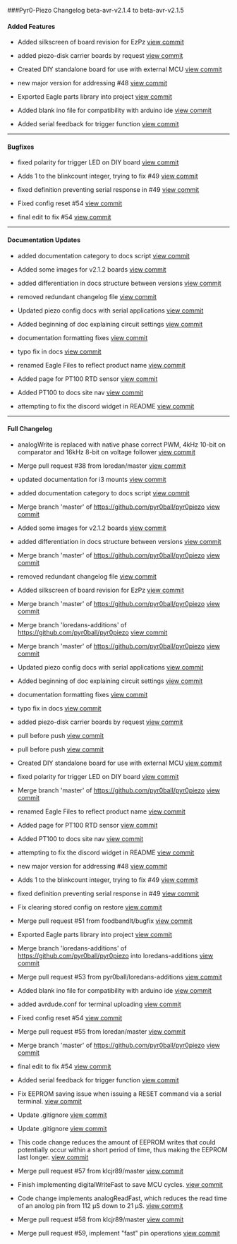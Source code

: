 ###Pyr0-Piezo Changelog beta-avr-v2.1.4 to beta-avr-v2.1.5

#### Added Features

- Added silkscreen of board revision for EzPz  [view commit](http://github.com/pyr0ball/pyr0piezo/commit/a91f8d6848e48c98fdf76a7ffa6ba939cb41c9b0) 

- added piezo-disk carrier boards by request  [view commit](http://github.com/pyr0ball/pyr0piezo/commit/0655da487ecc244ba4df18fe941a994796f60695) 

- Created DIY standalone board for use with external MCU  [view commit](http://github.com/pyr0ball/pyr0piezo/commit/98cc387b20a6d52af0343cddd30effe4b91d37e1) 

- new major version for addressing #48  [view commit](http://github.com/pyr0ball/pyr0piezo/commit/60e6f8d62b2bd8ed87a81bef3d61ac044e216713) 

- Exported Eagle parts library into project  [view commit](http://github.com/pyr0ball/pyr0piezo/commit/6fe3abe5f077498f81701c36427d5bb6ff173c46) 

- Added blank ino file for compatibility with arduino ide  [view commit](http://github.com/pyr0ball/pyr0piezo/commit/485797268932c58299642e06109ff2f74524d977) 

- Added serial feedback for trigger function  [view commit](http://github.com/pyr0ball/pyr0piezo/commit/5e69da1139207792025bde533b421896a33ebb5b) 


------------------------------------

#### Bugfixes

- fixed polarity for trigger LED on DIY board  [view commit](http://github.com/pyr0ball/pyr0piezo/commit/5058ba29722eecd9b2440a12f4efd08edc60d91e) 

- Adds 1 to the blinkcount integer, trying to fix #49  [view commit](http://github.com/pyr0ball/pyr0piezo/commit/f8efc3d192da328ebaa0f9038c133dedaf4f9d0a) 

- fixed definition preventing serial response in #49  [view commit](http://github.com/pyr0ball/pyr0piezo/commit/266ae5cd9e0748a2fb6e4283090fa64711c4e8e7) 

- Fixed config reset #54  [view commit](http://github.com/pyr0ball/pyr0piezo/commit/8fea926ace694eebdb81a09cd86cd15ace10acbd) 

- final edit to fix #54  [view commit](http://github.com/pyr0ball/pyr0piezo/commit/81fb71a08ab3e1fd7af7358380386a68978a1136) 


------------------------------------

#### Documentation Updates

- added documentation category to docs script  [view commit](http://github.com/pyr0ball/pyr0piezo/commit/322073f0d0be24ce182ad470ad84fb66b192bf04) 

- Added some images for v2.1.2 boards  [view commit](http://github.com/pyr0ball/pyr0piezo/commit/851cdbc2ba1fff399f671cb912952398802ef3b6) 

- added differentiation in docs structure between versions  [view commit](http://github.com/pyr0ball/pyr0piezo/commit/d09f40e70673aff838fadfc03b78731639458eba) 

- removed redundant changelog file  [view commit](http://github.com/pyr0ball/pyr0piezo/commit/215a6c3567cb58bb1afaf1f2a44073df8db39e90) 

- Updated piezo config docs with serial applications  [view commit](http://github.com/pyr0ball/pyr0piezo/commit/d77ba16ccae9fd1df0dcf5fe99d10f4218b499f5) 

- Added beginning of doc explaining circuit settings  [view commit](http://github.com/pyr0ball/pyr0piezo/commit/5fcdb578c912223b70448da2480370650e816dd7) 

- documentation formatting fixes  [view commit](http://github.com/pyr0ball/pyr0piezo/commit/83e39f5debf331f75021ebf3e2959892d1dd3e51) 

- typo fix in docs  [view commit](http://github.com/pyr0ball/pyr0piezo/commit/eeb2298bd6527a8691adcdde9871cd954ad13203) 

- renamed Eagle Files to reflect product name  [view commit](http://github.com/pyr0ball/pyr0piezo/commit/95d211825643e7a5e3d456082fe428fdec855ecd) 

- Added page for PT100 RTD sensor  [view commit](http://github.com/pyr0ball/pyr0piezo/commit/9445ce76cffe2bf4394f930a459baf1ddabe0ad7) 

- Added PT100 to docs site nav  [view commit](http://github.com/pyr0ball/pyr0piezo/commit/6bb10d4cc6ecc801ce412a8240888de18939387e) 

- attempting to fix the discord widget in README  [view commit](http://github.com/pyr0ball/pyr0piezo/commit/bf4b1a3ef00fa537d02c573a29e1e6335a3ab866) 


------------------------------------

#### Full Changelog

- analogWrite is replaced with native phase correct PWM, 4kHz 10-bit on comparator and 16kHz 8-bit on voltage follower  [view commit](http://github.com/pyr0ball/pyr0piezo/commit/14032ba3252b1b75f42ded4cc6ed8a8c9dc94a59) 

- Merge pull request #38 from loredan/master [view commit](http://github.com/pyr0ball/pyr0piezo/commit/a23ce17bbe13af5b159aff063b8219df99b783ef) 

- updated documentation for i3 mounts [view commit](http://github.com/pyr0ball/pyr0piezo/commit/f1afd523973e408dd6d566c7162a6dd84ce05e84) 

- added documentation category to docs script  [view commit](http://github.com/pyr0ball/pyr0piezo/commit/322073f0d0be24ce182ad470ad84fb66b192bf04) 

- Merge branch 'master' of https://github.com/pyr0ball/pyr0piezo [view commit](http://github.com/pyr0ball/pyr0piezo/commit/bcdeec20c7318e35f363d39f8703310db44df3e1) 

- Added some images for v2.1.2 boards  [view commit](http://github.com/pyr0ball/pyr0piezo/commit/851cdbc2ba1fff399f671cb912952398802ef3b6) 

- added differentiation in docs structure between versions  [view commit](http://github.com/pyr0ball/pyr0piezo/commit/d09f40e70673aff838fadfc03b78731639458eba) 

- Merge branch 'master' of https://github.com/pyr0ball/pyr0piezo [view commit](http://github.com/pyr0ball/pyr0piezo/commit/607a20523256a70bfec6e0782c8d374e4fc6834c) 

- removed redundant changelog file  [view commit](http://github.com/pyr0ball/pyr0piezo/commit/215a6c3567cb58bb1afaf1f2a44073df8db39e90) 

- Added silkscreen of board revision for EzPz  [view commit](http://github.com/pyr0ball/pyr0piezo/commit/a91f8d6848e48c98fdf76a7ffa6ba939cb41c9b0) 

- Merge branch 'master' of https://github.com/pyr0ball/pyr0piezo [view commit](http://github.com/pyr0ball/pyr0piezo/commit/0dc3e5913e83fc537d5508505ca9ae5c48e44472) 

- Merge branch 'loredans-additions' of https://github.com/pyr0ball/pyr0piezo [view commit](http://github.com/pyr0ball/pyr0piezo/commit/b7b40be14bc98ca72fb9f895a1d7d05b4a55e05d) 

- Merge branch 'master' of https://github.com/pyr0ball/pyr0piezo [view commit](http://github.com/pyr0ball/pyr0piezo/commit/5cbd1ae13109c612b875c751688d4a4d3493e3de) 

- Updated piezo config docs with serial applications  [view commit](http://github.com/pyr0ball/pyr0piezo/commit/d77ba16ccae9fd1df0dcf5fe99d10f4218b499f5) 

- Added beginning of doc explaining circuit settings  [view commit](http://github.com/pyr0ball/pyr0piezo/commit/5fcdb578c912223b70448da2480370650e816dd7) 

- documentation formatting fixes  [view commit](http://github.com/pyr0ball/pyr0piezo/commit/83e39f5debf331f75021ebf3e2959892d1dd3e51) 

- typo fix in docs  [view commit](http://github.com/pyr0ball/pyr0piezo/commit/eeb2298bd6527a8691adcdde9871cd954ad13203) 

- added piezo-disk carrier boards by request  [view commit](http://github.com/pyr0ball/pyr0piezo/commit/0655da487ecc244ba4df18fe941a994796f60695) 

- pull before push [view commit](http://github.com/pyr0ball/pyr0piezo/commit/f38b559da85933daae14679d3e7a6b02086cadcd) 

- pull before push [view commit](http://github.com/pyr0ball/pyr0piezo/commit/b0225496a4cce878bb54ccbb0a713fd7f8ab78e3) 

- Created DIY standalone board for use with external MCU  [view commit](http://github.com/pyr0ball/pyr0piezo/commit/98cc387b20a6d52af0343cddd30effe4b91d37e1) 

- fixed polarity for trigger LED on DIY board  [view commit](http://github.com/pyr0ball/pyr0piezo/commit/5058ba29722eecd9b2440a12f4efd08edc60d91e) 

- Merge branch 'master' of https://github.com/pyr0ball/pyr0piezo [view commit](http://github.com/pyr0ball/pyr0piezo/commit/884d65690a451189327394686514dcd56b728eb8) 

- renamed Eagle Files to reflect product name  [view commit](http://github.com/pyr0ball/pyr0piezo/commit/95d211825643e7a5e3d456082fe428fdec855ecd) 

- Added page for PT100 RTD sensor  [view commit](http://github.com/pyr0ball/pyr0piezo/commit/9445ce76cffe2bf4394f930a459baf1ddabe0ad7) 

- Added PT100 to docs site nav  [view commit](http://github.com/pyr0ball/pyr0piezo/commit/6bb10d4cc6ecc801ce412a8240888de18939387e) 

- attempting to fix the discord widget in README  [view commit](http://github.com/pyr0ball/pyr0piezo/commit/bf4b1a3ef00fa537d02c573a29e1e6335a3ab866) 

- new major version for addressing #48  [view commit](http://github.com/pyr0ball/pyr0piezo/commit/60e6f8d62b2bd8ed87a81bef3d61ac044e216713) 

- Adds 1 to the blinkcount integer, trying to fix #49  [view commit](http://github.com/pyr0ball/pyr0piezo/commit/f8efc3d192da328ebaa0f9038c133dedaf4f9d0a) 

- fixed definition preventing serial response in #49  [view commit](http://github.com/pyr0ball/pyr0piezo/commit/266ae5cd9e0748a2fb6e4283090fa64711c4e8e7) 

- Fix clearing stored config on restore [view commit](http://github.com/pyr0ball/pyr0piezo/commit/62770a65d88a3d8197709fa4a2b2e1cc7ca96f90) 

- Merge pull request #51 from foodbandlt/bugfix [view commit](http://github.com/pyr0ball/pyr0piezo/commit/db1215db9393e0cf4d0633f1670ccbf964da04df) 

- Exported Eagle parts library into project  [view commit](http://github.com/pyr0ball/pyr0piezo/commit/6fe3abe5f077498f81701c36427d5bb6ff173c46) 

- Merge branch 'loredans-additions' of https://github.com/pyr0ball/pyr0piezo into loredans-additions [view commit](http://github.com/pyr0ball/pyr0piezo/commit/48fe419943d50ff236114488d5093e0ab0c4debe) 

- Merge pull request #53 from pyr0ball/loredans-additions [view commit](http://github.com/pyr0ball/pyr0piezo/commit/9e2862ca08cca46b1dad322688522deb658b7231) 

- Added blank ino file for compatibility with arduino ide  [view commit](http://github.com/pyr0ball/pyr0piezo/commit/485797268932c58299642e06109ff2f74524d977) 

- added avrdude.conf for terminal uploading [view commit](http://github.com/pyr0ball/pyr0piezo/commit/16ccd72a5dfe60e59260d5476282e1fc0899d7f5) 

- Fixed config reset #54  [view commit](http://github.com/pyr0ball/pyr0piezo/commit/8fea926ace694eebdb81a09cd86cd15ace10acbd) 

- Merge pull request #55 from loredan/master [view commit](http://github.com/pyr0ball/pyr0piezo/commit/a0cc8b4ac7737078552edbe789e26022931d8975) 

- Merge branch 'master' of https://github.com/pyr0ball/pyr0piezo [view commit](http://github.com/pyr0ball/pyr0piezo/commit/a09a5c8e4ed55cef0112e917648af3d6cc2fda86) 

- final edit to fix #54  [view commit](http://github.com/pyr0ball/pyr0piezo/commit/81fb71a08ab3e1fd7af7358380386a68978a1136) 

- Added serial feedback for trigger function  [view commit](http://github.com/pyr0ball/pyr0piezo/commit/5e69da1139207792025bde533b421896a33ebb5b) 

- Fix EEPROM saving issue when issuing a RESET command via a serial terminal. [view commit](http://github.com/pyr0ball/pyr0piezo/commit/22d4535e79e09416c48ec0bdbb3e18b1c3ea3430) 

- Update .gitignore [view commit](http://github.com/pyr0ball/pyr0piezo/commit/13d8b32b59bb481768c44eed08d2fb6476c72a4b) 

- Update .gitignore [view commit](http://github.com/pyr0ball/pyr0piezo/commit/7cdb535fdfc5b6280eab2265c2807bb9298b60f7) 

- This code change reduces the amount of EEPROM writes that could potentially occur within a short period of time, thus making the EEPROM last longer. [view commit](http://github.com/pyr0ball/pyr0piezo/commit/0e7862c3c48773e81af0f31992e36e410a1f1e11) 

- Merge pull request #57 from klcjr89/master [view commit](http://github.com/pyr0ball/pyr0piezo/commit/61d7bd659bdc3324dff53e47b6d58ed32182418c) 

- Finish implementing digitalWriteFast to save MCU cycles. [view commit](http://github.com/pyr0ball/pyr0piezo/commit/97296db236e83a17a12608afe66667b085a1376f) 

- Code change implements analogReadFast, which reduces the read time of an anolog pin from 112 µS down to 21 µS. [view commit](http://github.com/pyr0ball/pyr0piezo/commit/eb052133a3e8ff98adfc93e52984e0c1b626b0d0) 

- Merge pull request #58 from klcjr89/master [view commit](http://github.com/pyr0ball/pyr0piezo/commit/98c2f0ff8d076e0a49ced19b44f48bc967a30465) 

- Merge pull request #59, implement "fast" pin operations [view commit](http://github.com/pyr0ball/pyr0piezo/commit/bcc7b254848091533b7deb3d211f6bcc399fe6ba) 

